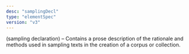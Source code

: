 ```yaml
---
desc: "samplingDecl"
type: "elementSpec"
version: "v3"
---
```


(sampling declaration) – Contains a prose description of the rationale and methods
used
in sampling texts in the creation of a corpus or collection.